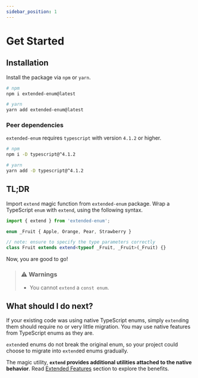 ```yaml
---
sidebar_position: 1
---
```


# Get Started

## Installation

Install the package via `npm` or `yarn`.

```bash
# npm
npm i extended-enum@latest

# yarn
yarn add extended-enum@latest
```

### Peer dependencies

`extended-enum` requires `typescript` with version `4.1.2` or higher.

```bash
# npm
npm i -D typescript@^4.1.2

# yarn
yarn add -D typescript@^4.1.2
```

## TL;DR

Import `extend` magic function from `extended-enum` package. Wrap a TypeScript `enum` with `extend`, using the following syntax.

```ts
import { extend } from 'extended-enum';

enum _Fruit { Apple, Orange, Pear, Strawberry }

// note: ensure to specify the type parameters correctly
class Fruit extends extend<typeof _Fruit, _Fruit>(_Fruit) {}
```

Now, you are good to go!

> ### ⚠️ Warnings
> - You cannot `extend` a `const enum`.

## What should I do next?

If your existing code was using native TypeScript enums, simply `extend`ing them should require no or very little migration. You may use native features from TypeScript enums as they are.

`extend`ed enums do not break the original enum, so your project could choose to migrate into `extend`ed enums gradually.

The magic utility, **`extend` provides additional utilities attached to the native behavior**. Read [Extended Features](/docs/extended-features/parsing) section to explore the benefits.
